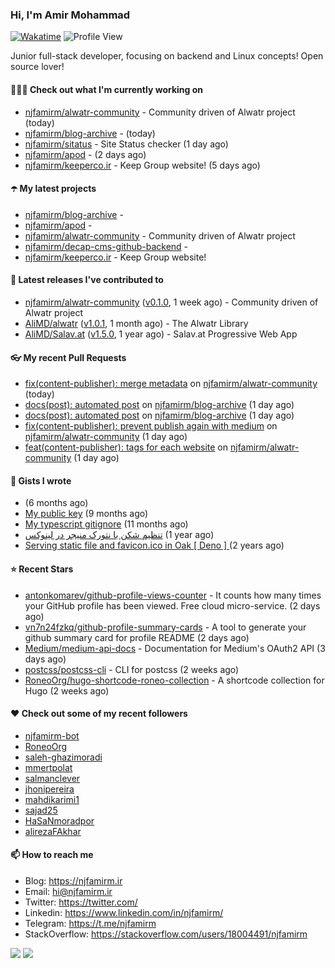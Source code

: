 ### Hi, I'm Amir Mohammad
[![Wakatime](https://wakatime.com/badge/user/68776a95-d771-48a4-a960-90136239e4fd.svg)](https://wakatime.com/@68776a95-d771-48a4-a960-90136239e4fd)
![Profile View](https://komarev.com/ghpvc/?username=njfamirm)

Junior full-stack developer, focusing on backend and Linux concepts!
Open source lover!

#### 👨🏻‍💻 Check out what I'm currently working on

- [njfamirm/alwatr-community](https://github.com/njfamirm/alwatr-community) - Community driven of Alwatr project (today)
- [njfamirm/blog-archive](https://github.com/njfamirm/blog-archive) -  (today)
- [njfamirm/sitatus](https://github.com/njfamirm/sitatus) - Site Status checker (1 day ago)
- [njfamirm/apod](https://github.com/njfamirm/apod) -  (2 days ago)
- [njfamirm/keeperco.ir](https://github.com/njfamirm/keeperco.ir) - Keep Group website! (5 days ago)

#### ☂️ My latest projects

- [njfamirm/blog-archive](https://github.com/njfamirm/blog-archive) - 
- [njfamirm/apod](https://github.com/njfamirm/apod) - 
- [njfamirm/alwatr-community](https://github.com/njfamirm/alwatr-community) - Community driven of Alwatr project
- [njfamirm/decap-cms-github-backend](https://github.com/njfamirm/decap-cms-github-backend) - 
- [njfamirm/keeperco.ir](https://github.com/njfamirm/keeperco.ir) - Keep Group website!

#### 🎉 Latest releases I've contributed to

- [njfamirm/alwatr-community](https://github.com/njfamirm/alwatr-community) ([v0.1.0](https://github.com/njfamirm/alwatr-community/releases/tag/v0.1.0), 1 week ago) - Community driven of Alwatr project
- [AliMD/alwatr](https://github.com/AliMD/alwatr) ([v1.0.1](https://github.com/AliMD/alwatr/releases/tag/v1.0.1), 1 month ago) - The Alwatr Library
- [AliMD/Salav.at](https://github.com/AliMD/Salav.at) ([v1.5.0](https://github.com/AliMD/Salav.at/releases/tag/v1.5.0), 1 year ago) - Salav.at Progressive Web App

#### 👓 My recent Pull Requests

- [fix(content-publisher): merge metadata](https://github.com/njfamirm/alwatr-community/pull/41) on [njfamirm/alwatr-community](https://github.com/njfamirm/alwatr-community) (today)
- [docs(post): automated post](https://github.com/njfamirm/blog-archive/pull/6) on [njfamirm/blog-archive](https://github.com/njfamirm/blog-archive) (1 day ago)
- [docs(post): automated post](https://github.com/njfamirm/blog-archive/pull/5) on [njfamirm/blog-archive](https://github.com/njfamirm/blog-archive) (1 day ago)
- [fix(content-publisher): prevent publish again with medium](https://github.com/njfamirm/alwatr-community/pull/40) on [njfamirm/alwatr-community](https://github.com/njfamirm/alwatr-community) (1 day ago)
- [feat(content-publisher): tags for each website](https://github.com/njfamirm/alwatr-community/pull/39) on [njfamirm/alwatr-community](https://github.com/njfamirm/alwatr-community) (1 day ago)

#### 📓 Gists I wrote

- [](https://gist.github.com/022d07ecd84e69ad31ef0bcd32d86b59) (6 months ago)
- [My public key](https://gist.github.com/879f720c9ca74a0934ce571b7285ed34) (9 months ago)
- [My typescript gitignore](https://gist.github.com/6a40b1912daab3f91a02a7b53f3f76c3) (11 months ago)
- [تنظیم شکن با نتورک منیجر در لینوکس](https://gist.github.com/cc40c344e89bdcdf77085cbf1fc05162) (1 year ago)
- [Serving static file and favicon.ico in Oak [ Deno ] ](https://gist.github.com/9bcaca2b6a672e729c099193b4aafe9f) (2 years ago)

#### ⭐ Recent Stars

- [antonkomarev/github-profile-views-counter](https://github.com/antonkomarev/github-profile-views-counter) - It counts how many times your GitHub profile has been viewed. Free cloud micro-service. (2 days ago)
- [vn7n24fzkq/github-profile-summary-cards](https://github.com/vn7n24fzkq/github-profile-summary-cards) - A tool to generate your github summary card for profile README (2 days ago)
- [Medium/medium-api-docs](https://github.com/Medium/medium-api-docs) - Documentation for Medium&#39;s OAuth2 API (3 days ago)
- [postcss/postcss-cli](https://github.com/postcss/postcss-cli) - CLI for postcss (2 weeks ago)
- [RoneoOrg/hugo-shortcode-roneo-collection](https://github.com/RoneoOrg/hugo-shortcode-roneo-collection) - A shortcode collection for Hugo (2 weeks ago)

#### ♥️ Check out some of my recent followers

- [njfamirm-bot](https://github.com/njfamirm-bot)
- [RoneoOrg](https://github.com/RoneoOrg)
- [saleh-ghazimoradi](https://github.com/saleh-ghazimoradi)
- [mmertpolat](https://github.com/mmertpolat)
- [salmanclever](https://github.com/salmanclever)
- [jhonipereira](https://github.com/jhonipereira)
- [mahdikarimi1](https://github.com/mahdikarimi1)
- [sajad25](https://github.com/sajad25)
- [HaSaNmoradpor](https://github.com/HaSaNmoradpor)
- [alirezaFAkhar](https://github.com/alirezaFAkhar)

#### 📫 How to reach me

- Blog: https://njfamirm.ir
- Email: hi@njfamirm.ir
- Twitter: https://twitter.com/
- Linkedin: https://www.linkedin.com/in/njfamirm/
- Telegram: https://t.me/njfamirm
- StackOverflow: https://stackoverflow.com/users/18004491/njfamirm

![](http://github-profile-summary-cards.vercel.app/api/cards/profile-details?username=njfamirm&theme=transparent)
![](https://github-profile-summary-cards.vercel.app/api/cards/productive-time?username=njfamirm&theme=transparent&utcOffset=3.50)
